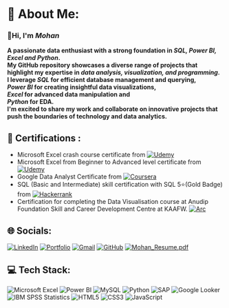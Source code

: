 # 💫 About Me:

### **👋Hi, I'm *Mohan***
**A passionate data enthusiast with a strong foundation in *SQL, Power BI, Excel and Python*. <br> My GitHub repository showcases a diverse range of projects that highlight my expertise in *data analysis, visualization, and programming*. <br> I leverage *SQL* for efficient database management and querying, <br> *Power BI* for creating insightful data visualizations, <br> *Excel* for advanced data manipulation and <br> *Python* for EDA. <br> I'm excited to share my work and collaborate on innovative projects that push the boundaries of technology and data analytics.**


## 📑 Certifications :
- Microsoft Excel crash course certificate from [![Udemy](https://img.shields.io/badge/Udemy-A435F0?style=plastic&logo=Udemy&logoColor=white)](https://www.udemy.com/certificate/UC-87b74915-b53e-4030-a211-68229a112a7c/)
- Microsoft Excel from Beginner to Advanced level certificate from [![Udemy](https://img.shields.io/badge/Udemy-A435F0?style=plastic&logo=Udemy&logoColor=white)](https://www.udemy.com/certificate/UC-8e39a134-97cc-4241-abe4-415ab69166ae/)
- Google Data Analyst Certificate from [![Coursera](https://img.shields.io/badge/Coursera-%230056D2.svg?style=plastic&logo=Coursera&logoColor=white)](https://coursera.org/share/dfd790e19f6b89974c3925e1642ab470)
- SQL (Basic and Intermediate) skill certification with SQL 5⭐(Gold Badge) from [![Hackerrank](https://img.shields.io/badge/-Hackerrank-2EC866?style=plastic&logo=HackerRank&logoColor=black)](https://www.hackerrank.com/certificates/3d0af7b7f8b6)
- Certification for completing the Data Visualisation course at Anudip Foundation Skill and Career Development Centre at KAAFW. [![Arc](https://img.shields.io/badge/Anudip-black?style=plastic&logo=arc&logoColor=%2300D0B1)](https://github.com/user-attachments/assets/8f0f4447-06e4-4090-b2db-67b42a6f6caf)
<!-- 
- SPSS: A Practical Guide to Data Analysis [![Udemy](https://img.shields.io/badge/Udemy-A435F0?style=plastic&logo=Udemy&logoColor=white)]()
- Looker Studio /Google Data Studio Complete Advanced Tutorial [![Udemy](https://img.shields.io/badge/Udemy-A435F0?style=plastic&logo=Udemy&logoColor=white)]() */
- The Complete SAP Analytics Cloud Course 2025 [![Udemy](https://img.shields.io/badge/Udemy-A435F0?style=plastic&logo=Udemy&logoColor=white)]()
-->

## 🌐 Socials:
[![LinkedIn](https://custom-icon-badges.demolab.com/badge/LinkedIn-0A66C2?logo=linkedin-white&logoColor=fff)](https://www.linkedin.com/in/-mohan-s/)
[![Portfolio](https://img.shields.io/badge/Portfolio-%23000000.svg?logo=firefox&logoColor=#FF7139)](https://datascienceportfol.io/mohan_Srinivas)
[![Gmail](https://img.shields.io/badge/Gmail-D14836?logo=gmail&logoColor=white)](mailto:rajmohan2703@gmail.com)
[![GitHub](https://img.shields.io/badge/GitHub-%23121011.svg?logo=github&logoColor=white)](https://github.com/Mohan2703)
[![Mohan_Resume.pdf](https://img.shields.io/badge/Resume-FFFFFF?logo=Aseprite&logoColor=#7D929E)](https://github.com/user-attachments/files/22925926/Mohan_Resume.pdf)


## 💻 Tech Stack:
![Microsoft Excel](https://img.shields.io/badge/Microsoft_Excel-217346?style=plastic&logo=microsoft-excel&logoColor=white)
![Power BI](https://img.shields.io/badge/Power%20BI-%23000000.svg?style=plastic&logo=Codeforces&logoColor=gold)
![MySQL](https://img.shields.io/badge/mysql-4479A1.svg?style=plastic&logo=mysql&logoColor=white)
![Python](https://img.shields.io/badge/python-3670A0?style=plastic&logo=python&logoColor=ffdd54)
![SAP](https://img.shields.io/badge/SAP-white?style=plastic&logo=SAP&logoColor=%2312B7F5)
![Google Looker](https://img.shields.io/badge/Google%20Looker-4285F4?style=plastic&logo=google&logoColor=white)
![IBM SPSS Statistics](https://img.shields.io/badge/SPSS-56347C.svg?style=plastic)
![HTML5](https://img.shields.io/badge/html5-%23E34F26.svg?style=plastic&logo=html5&logoColor=white)
![CSS3](https://img.shields.io/badge/css3-%231572B6.svg?style=plastic&logo=css3&logoColor=white)
![JavaScript](https://img.shields.io/badge/javascript-%23323330.svg?style=plastic&logo=javascript&logoColor=%23F7DF1E)
